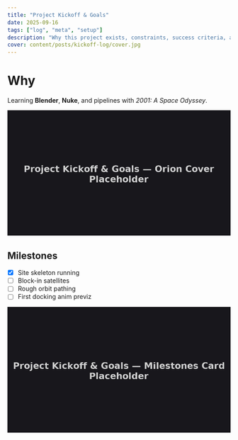 ```yaml
---
title: "Project Kickoff & Goals"
date: 2025-09-16
tags: ["log", "meta", "setup"]
description: "Why this project exists, constraints, success criteria, and the first checklist."
cover: content/posts/kickoff-log/cover.jpg
---
```

# Why
Learning **Blender**, **Nuke**, and pipelines with *2001: A Space Odyssey*.

![Orion placeholder](content/posts/kickoff-log/cover.jpg)

## Milestones
- [x] Site skeleton running
- [ ] Block-in satellites
- [ ] Rough orbit pathing
- [ ] First docking anim previz

![Milestones](content/posts/kickoff-log/milestone.jpg)
